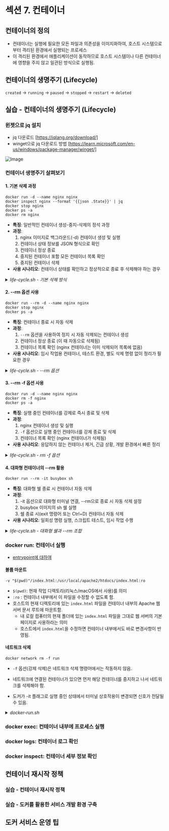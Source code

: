 # 섹션 7. 컨테이너

## 컨테이너의 정의
- 컨테이너는 실행에 필요한 모든 파일과 의존성을 이미지화하여, 호스트 시스템으로부터 격리된 환경에서 실행되는 프로세스
- 이 격리된 환경에서 애플리케이션이 동작하므로 호스트 시스템이나 다른 컨테이너에 영향을 주지 않고 일관된 방식으로 실행됨.

## 컨테이너의 생명주기 (Lifecycle)
`created` -> `running` -> `paused` -> `stopped` -> `restart` -> `deleted` 

## 실습 - 컨테이너의 생명주기 (Lifecycle)
### 윈젯으로 jq 설치
- jq 다운로드 [https://jqlang.org/download/]
- winget으로 jq 다운로드 방법 [https://learn.microsoft.com/en-us/windows/package-manager/winget/]

![Image](https://github.com/user-attachments/assets/03bc161e-a363-47bd-b27b-cba8743bf53d)

### 컨테이너 생명주기 살펴보기 

#### 1. 기본 삭제 과정
```
docker run -d --name nginx nginx
docker inspect nginx --format '{{json .State}}' | jq
docker stop nginx
docker ps -a
docker rm nginx
```
- <b>특징</b>: 일반적인 컨테이너 생성-중지-삭제의 정석 과정
- <b>과정</b>:
    1. nginx 이미지로 백그라운드(-d) 컨테이너 생성 및 실행
    2. 컨테이너 상태 정보를 JSON 형식으로 확인
    3. 컨테이너 정상 종료
    4. 중지된 컨테이너 포함 모든 컨테이너 목록 확인
    5. 중지된 컨테이너 삭제
- <b>사용 시나리오</b>: 컨테이너 상태를 확인하고 정상적으로 종료 후 삭제해야 하는 경우

<details>
<summary><i>life-cycle.sh - 기본 삭제 방식</i></summary>

![Image](https://github.com/user-attachments/assets/fca2be26-d374-44d4-890b-713a330729ea)

</details>

#### 2. --rm 옵션 사용
```
docker run --rm -d --name nginx nginx
docker stop nginx
docker ps -a
```
- <b>특징</b>: 컨테이너 종료 시 자동 삭제
- <b>과정</b>:
    1. `--rm` 옵션을 사용하여 정지 시 자동 삭제되는 컨테이너 생성
    2. 컨테이너 정상 종료 (이 때 자동으로 삭제됨)
    3. 컨테이너 목록 확인 (nginx 컨테이너는 이미 삭제되어 목록에 없음)
- <b>사용 시나리오</b>: 임시 작업용 컨테이너, 테스트 환경, 별도 삭제 명령 없이 정리가 필요한 경우

<details>
<summary><i>life-cycle.sh - --rm 옵션</i></summary>

![Image](https://github.com/user-attachments/assets/25c3dce4-c35f-4dd4-87b2-cb1a79d701a9)

</details>

#### 3. --rm -f 옵션 사용
```
docker run -d --name nginx nginx
docker rm -f nginx
docker ps -a
```
- <b>특징</b>: 실행 중인 컨테이너를 강제로 즉시 종료 및 삭제
- <b>과정</b>:
    1. nginx 컨테이너 생성 및 실행
    2. `-f` 옵션으로 실행 중인 컨테이너를 강제 종료 및 삭제
    3. 컨테이너 목록 확인 (nginx 컨테이너가 삭제됨)
- <b>사용 시나리오</b>: 응답하지 않는 컨테이너 제거, 긴급 상황, 개발 환경에서 빠른 정리

<details>
<summary><i>life-cycle.sh - rm -f 옵션</i></summary>

![Image](https://github.com/user-attachments/assets/73980564-87cb-44df-bbb8-f647dd72950b)

</details>

#### 4. 대화형 컨테이너의 --rm 활용
```
docker run --rm -it busybox sh
```
- <b>특징</b>: 대화형 쉘 종료 시 컨테이너 자동 삭제
- <b>과정</b>:
    1. -it 옵션으로 대화형 터미널 연결, --rm으로 종료 시 자동 삭제 설정
    2. busybox 이미지의 sh 쉘 실행
    3. 쉘 종료 시(exit 명령어 또는 Ctrl+D) 컨테이너 자동 삭제
- <b>사용 시나리오</b>: 일회성 명령 실행, 스크립트 테스트, 임시 작업 수행

<details>
<summary><i>life-cycle.sh - 대화형 쉘과 --rm 조합</i></summary>

![Image](https://github.com/user-attachments/assets/0eebaf88-718f-4a47-bba9-4b21e7d1cd97)

</details>

### docker run: 컨테이너 실행

- [entrypoint에 대하여](./entrypoint/README.md)

#### 볼륨 마운트
```
-v "$(pwd)"/index.html:/usr/local/apache2/htdocs/index.html:ro
```
- `$(pwd)`: 현재 작업 디렉토리(리눅스/macOS에서 사용)를 의미
- `:ro` : 컨테이너 내부에서 이 파일을 수정할 수 없도록 함.
- 호스트의 현재 디렉토리에 있는 `index.html` 파일을 컨테이너 내부의 Apache 웹 서버 문서 루트에 마운트함.
    - 내 로컬 컴퓨터의 현재 폴더에 있는 `index.html` 파일을 그대로 웹 서버의 기본 페이지로 사용하라는 의미
    - 호스트에서 `index.html`을 수정하면 컨테이너 내부에서도 바로 변경사항이 반영됨.

#### 네트워크 삭제
```
docker network rm -f run
```
- `-f` 옵션(강제 삭제)은 네트워크 삭제 명령어에서는 작동하지 않음.
- 네트워크에 연결된 컨테이너가 있으면 먼저 해당 컨테이너를 중지하고 나서 네트워크를 삭제해야 함.

- 도커가 -it 플래그로 실행 중인 상태에서 터미널 상호작용이 변경되면 신호가 전달될 수 있음.

<details>
<summary><i>docker-run.sh</i></summary>

![Image](https://github.com/user-attachments/assets/c89c80cb-61a7-4573-b008-f1ffaeb24ac2)

![Image](https://github.com/user-attachments/assets/657af01c-20d6-48ee-b8ec-92aebfe1d936)

![Image](https://github.com/user-attachments/assets/4757f7ec-6424-4ed0-89fa-1c1c7a744fc7)

![Image](https://github.com/user-attachments/assets/c1e49574-7934-4306-ba69-a58a3337f23d)

</details>

### docker exec: 컨테이너 내부에 프로세스 실행

### docker logs: 컨테이너 로그 확인 

### docker inspect: 컨테이너 세부 정보 확인

## 컨테이너 재시작 정책

### 실습 - 컨테이너 재시작 정책

### 실습 - 도커를 활용한 서비스 개발 환경 구축

## 도커 서비스 운영 팁